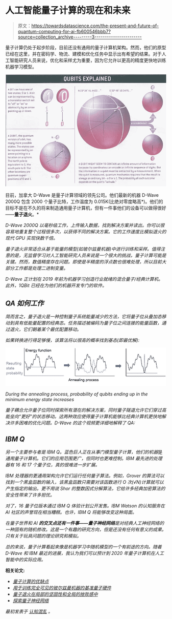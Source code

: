 # 人工智能量子计算的现在和未来

> 原文：<https://towardsdatascience.com/the-present-and-future-of-quantum-computing-for-ai-fb600546bbb7?source=collection_archive---------3----------------------->

量子计算仍处于起步阶段，目前还没有通用的量子计算机架构。然而，他们的原型已经在这里，并在密码学、物流、建模和优化任务中显示出有希望的结果。对于人工智能研究人员来说，优化和采样尤为重要，因为它允许以更高的精度更快地训练机器学习模型。

![](img/6379ea8f4e95f1ea35d3c63711c0b865.png)

目前，加拿大 D-Wave 是量子计算领域的领先公司。他们最新的机器 D-Wave 2000Q 包含 2000 个量子比特，工作温度为 0.015K(比绝对零度略高*)。他们的目标不是在不久的将来制造通用量子计算机，但有一件事他们的设备可以做得很好——**量子退火**。*

*D-Wave 2000Q 以毫秒级工作，上传输入数据，找到解决方案并读出。你可以很容易地重复整个过程很多次，以获得不同的解决方案。它的工作速度比模拟退火的现代 GPU 实现快数千倍。*

*量子退火非常适合从基于能量的模型(如玻尔兹曼机器)中进行训练和采样。值得注意的是，无监督学习对人工智能研究人员来说是一个很大的挑战，量子计算可能是关键。然而，数值精度存在问题。即使是半精度的浮点数也很难处理，所以目前大部分工作都是处理二进制变量。*

*D-Wave 正计划在 2019 年前为机器学习创造行业就绪的混合量子/经典计算机。此外，1QBit 已经在为他们的机器开发专门的软件。*

## *QA 如何工作*

*简而言之，量子退火是一种控制量子系统能量减少的方法，它将量子位从叠加态移动到具有低能量配置的经典态。任务描述被编码为量子位之间连接的能量函数，通过退火，它们朝着某个最优配置移动。*

*如果转换进行得足够慢，该算法将以很高的概率找到基态(即最优解):*

*![](img/1f5515857309863cde04b7916c343021.png)*

*During the annealing process, probability of qubits ending up in the minimum energy state increases*

*量子耦合允许量子位同时探索所有潜在的解决方案，同时量子隧道允许它们穿过高能垒向“更好”的状态移动。这两种效应使得量子计算机能够比经典计算机更快地解决许多困难的优化问题。D-Wave 的这个视频更详细地解释了 QA:*

## *IBM Q*

*另一个主要参与者是 IBM Q。蓝色巨人正在从事门模型量子计算，他们的机器*是*通用量子计算机。它们的应用范围更广，但同时也更难控制。IBM 最先进的处理器有 16 和 17 个量子位，真的很难进一步扩展。*

*IBM 处理器的更通用架构允许它们运行任何量子算法。例如，Grover 的算法可以找到一个黑盒函数的输入，该黑盒函数只需要对该函数进行 O 次(√N)计算就可以产生指定的输出。更不用说 Shor 的整数因式分解算法，它给许多经典加密算法的安全性带来了许多担忧。*

*对了，16 量子位版本通过 IBM Q 体验计划公开发售。IBM Watson 的认知服务在 AI 社区的声誉现在相当糟糕。也许，IBM Q 将能够改变这种局面。*

*在量子世界和 AI **的交叉点还有一件事——量子神经网络**是对经典人工神经网络的一种固有的随机修改。这是一个有趣的研究方向，但是还没有任何有意义的成果。只有关于玩具问题的理论研究和模拟。*

*总的来说，量子计算看起来像是机器学习中随机模型的一个有前途的方向。随着 D-Wave 和 IBM 最近的进展，我认为我们可以预计到 2020 年量子计算机在人工智能中的实际应用。*

**相关论文:**

*   *[量子计算的优缺点](https://www.researchgate.net/publication/308414229_Strengths_and_Weaknesses_of_Quantum_Computing)*
*   *[用于训练完全可见的玻尔兹曼机器的基准量子硬件](https://arxiv.org/pdf/1611.04528.pdf)*
*   *[量子退火在局部的坚固性和全局的挫败感中](https://arxiv.org/pdf/1701.04579.pdf)*
*   *[探索量子神经网络](https://arxiv.org/pdf/1408.7005.pdf)*

**最初发表于* [*认知混乱*](http://cognitivechaos.com/present-future-quantum-computing-ai/) *。**